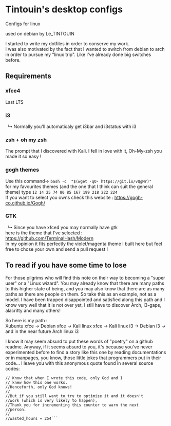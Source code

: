 # Tintouin's desktop configs
Configs for linux 

used on debian by Le_TINTOUIN

I started to write my dotfiles in order to conserve my work. <br />
I was also motivated by the fact that I wanted to switch from debian to arch in order to pursue my "linux trip". Like I've already done big switches before. <br />
## Requirements
### xfce4
Last LTS
### i3
&nbsp; ↳ Normally you'll automaticaly get i3bar and i3status with i3<br />
### zsh + oh my zsh
The prompt that I discovered with Kali. I fell in love with it, Oh-My-zsh you made it so easy !
### gogh themes 
Use this command→ `bash -c  "$(wget -qO- https://git.io/vQgMr)" ` <br />
for my favourites themes (and the one that I think can suit the general theme) type `12 14 25 74 80 85 167 199 218 222 224` <br />
If you want to select you owns check this website : https://gogh-co.github.io/Gogh/
### GTK 
&nbsp; ↳ Since you have xfce4 you may normally have gtk <br />
here is the theme that I've selected : https://github.com/TerminalHash/Modern <br />
In my opinion it fits perfectly the violet/magenta theme I built here but feel free to chose your own and send a pull request !
## To read if you have some time to lose
For those pilgrims who will find this note on their way to becoming a "super user" or a "Linux wizard". You may already know that there are many paths to this higher state of being, and you may also know that there are as many paths as there are people on them. So take this as an example, not as a model. I have been trapped disappointed and satisfied along this path and I know very well that it is not over yet, I still have to discover Arch, i3-gaps, alacritty and many others! 

So here is my path :  <br />
Xubuntu xfce → Debian xfce → Kali linux xfce → Kali linux i3 → Debian i3 → and in the near future Arch linux i3


I know it may seem absurd to put these words of "poetry" on a github readme. Anyway, if it seems absurd to you, it's because you've never experimented before to find a story like this one by reading documentations or in manpages, you know, those little jokes that programmers put in their code...
I leave you with this anonymous quote found in several source codes:
```//Dear Dev,
// Know that when I wrote this code, only God and I
// knew how this one works.
//Henceforth, only God knows!
//
//But if you still want to try to optimize it and it doesn't 
//work (which is very likely to happen),
//Thank you for incrementing this counter to warn the next 
//person.
//
//wasted_hours = 254``` 

